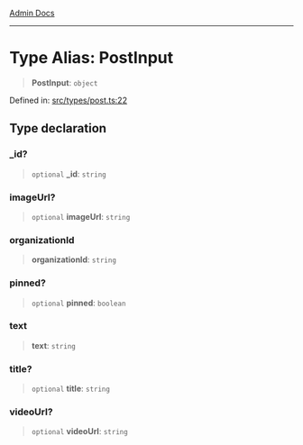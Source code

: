 [Admin Docs](/)

***

# Type Alias: PostInput

> **PostInput**: `object`

Defined in: [src/types/post.ts:22](https://github.com/PalisadoesFoundation/talawa-admin/blob/main/src/types/post.ts#L22)

## Type declaration

### \_id?

> `optional` **\_id**: `string`

### imageUrl?

> `optional` **imageUrl**: `string`

### organizationId

> **organizationId**: `string`

### pinned?

> `optional` **pinned**: `boolean`

### text

> **text**: `string`

### title?

> `optional` **title**: `string`

### videoUrl?

> `optional` **videoUrl**: `string`
